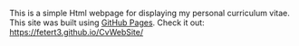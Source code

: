 This is a simple Html webpage for displaying my personal curriculum vitae.
This site was built using [GitHub Pages](https://pages.github.com/).
Check it out: https://fetert3.github.io/CvWebSite/
